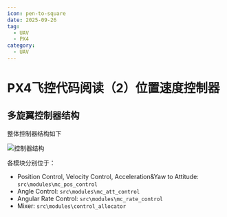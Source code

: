 ```yaml
---
icon: pen-to-square
date: 2025-09-26
tag:
  - UAV
  - PX4
category:
  - UAV
---
```


# PX4飞控代码阅读（2）位置速度控制器

## 多旋翼控制器结构

整体控制器结构如下

![控制器结构](https://docs.px4.io/main/assets/mc_control_arch.DPb5OeqV.jpg)

各模块分别位于：
- Position Control, Velocity Control, Acceleration&Yaw to Attitude: `src\modules\mc_pos_control`
- Angle Control: `src\modules\mc_att_control`
- Angular Rate Control: `src\modules\mc_rate_control`
- Mixer: `src\modules\control_allocator`